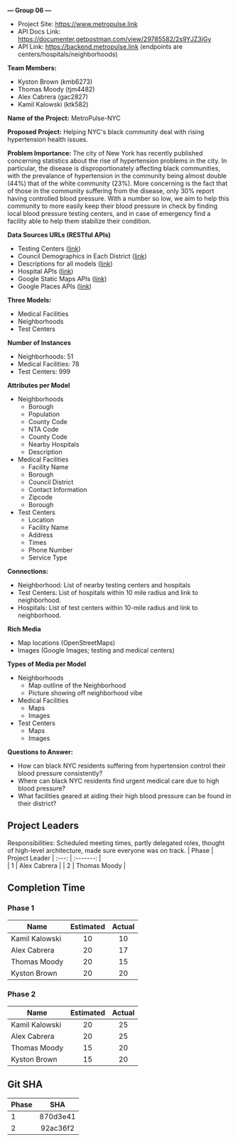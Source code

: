 **— Group 06 —**

- Project Site: https://www.metropulse.link
- API Docs Link: https://documenter.getpostman.com/view/29785582/2s9YJZ3jGy
- API Link: https://backend.metropulse.link (endpoints are centers/hospitals/neighborhoods)

**Team Members:**



* Kyston Brown (kmb6273)
* Thomas Moody (tjm4482)
* Alex Cabrera (gac2827)
* Kamil Kalowski (ktk582)

**Name of the Project:** MetroPulse-NYC

**Proposed Project:** Helping NYC's black community deal with rising hypertension health issues.

**Problem Importance:** The city of New York has recently published concerning statistics about the rise of hypertension problems in the city. In particular, the disease is disproportionately affecting black communities, with the prevalance of hypertension in the community being almost double (44%) that of the white community (23%). More concerning is the fact that of those in the community suffering from the disease, only 30% report having controlled blood pressure. With a number so low, we aim to help this community to more easily keep their blood pressure in check by finding local blood pressure testing centers, and in case of emergency find a facility able to help them stabilize their condition.

**Data Sources URLs (RESTful APIs)**



* Testing Centers ([link](https://data.cityofnewyork.us/resource/8eux-rfe8.json))
* Council Demographics in Each District ([link](https://data.cityofnewyork.us/City-Government/Council-district-breakdown/jqy3-ybjq))
* Descriptions for all models ([link](https://en.wikipedia.org/w/api.php))
* Hospital APIs ([link](https://data.cityofnewyork.us/resource/f7b6-v6v3.json))
* Google Static Maps APIs ([link](https://www.openstreetmap.org/about/api/))
* Google Places APIs ([link](https://maps.googleapis.com/maps/api/place/nearbysearch/json))

**Three Models:**



* Medical Facilities
* Neighborhoods
* Test Centers

**Number of Instances**

* Neighborhoods: 51
* Medical Facilities: 78
* Test Centers: 999

**Attributes per Model**



* Neighborhoods 
    * Borough
    * Population
    * County Code
    * NTA Code
    * County Code
    * Nearby Hospitals
    * Description
* Medical Facilities
    * Facility Name
    * Borough
    * Council District
    * Contact Information
    * Zipcode
    * Borough
* Test Centers
    * Location
    * Facility Name
    * Address
    * Times
    * Phone Number
    * Service Type

**Connections:**



* Neighborhood: List of nearby testing centers and hospitals
* Test Centers: List of hospitals within 10 mile radius and link to neighborhood.
* Hospitals: List of test centers within 10-mile radius and link to neighborhood.

**Rich Media**



* Map locations (OpenStreetMaps)
* Images (Google Images; testing and medical centers)

**Types of Media per Model**



* Neighborhoods
    * Map outline of the Neighborhood
    * Picture showing off neighborhood vibe
* Medical Facilities
    * Maps
    * Images
* Test Centers
    * Maps
    * Images

**Questions to Answer:**



* How can black NYC residents suffering from hypertension control their blood pressure consistently?
* Where can black NYC residents find urgent medical care due to high blood pressure?
* What facilities geared at aiding their high blood pressure can be found in their district?



## Project Leaders
Responsibilities: 
Scheduled meeting times, partly delegated roles, thought of high-level architecture, made sure everyone was on track.
| Phase | Project Leader
| :---: | :-------: |        
| 1     | Alex Cabrera   |
| 2     | Thomas Moody |

## Completion Time
### Phase 1
| Name               | Estimated     | Actual        |
| ------------------ | :-----------: | :-----------: |
| Kamil Kalowski    |  10           | 10                 |
| Alex Cabrera      |  20           | 17                 |
| Thomas Moody      |  20           | 15                 |
| Kyston Brown      |  20           | 20                 |

### Phase 2
| Name               | Estimated     | Actual        |
| ------------------ | :-----------: | :-----------: |
| Kamil Kalowski    |  20           | 25                 |
| Alex Cabrera      |  20           | 25                 |
| Thomas Moody      |  15           | 20                 |
| Kyston Brown      |  15           | 20                 |

## Git SHA

| Phase               | SHA           |
| ------------------- | :-----------: |
| 1                   |  870d3e41     |
| 2                   |  92ac36f2     |

